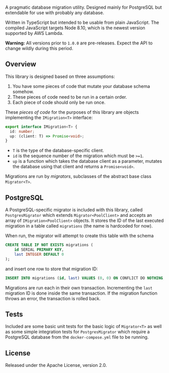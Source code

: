 A pragmatic database migration utility. Designed mainly for PostgreSQL but extendable for use with probably any database.

Written in TypeScript but intended to be usable from plain JavaScript. The compiled JavaScript targets Node 8.10, which is the newest version supported by AWS Lambda.

**Warning:** All versions prior to `1.0.0` are pre-releases. Expect the API to change wildly during this period.

## Overview

This library is designed based on three assumptions:

1. You have some pieces of code that mutate your database schema somehow.
2. These pieces of code need to be run in a certain order.
3. Each piece of code should only be run once.

These *pieces of code* for the purposes of this library are objects implementing the `IMigration<T>` interface:

```TypeScript
export interface IMigration<T> {
  id: number;
  up: (client: T) => Promise<void>;
}
```

* `T` is the type of the database-specific client.
* `id` is the sequence number of the migration which must be `>=1`.
* `up` is a function which takes the database client as a parameter, mutates the database using that client and returns a `Promise<void>`.

Migrations are run by *migrators*, subclasses of the abstract base class `Migrator<T>`.

## PostgreSQL

A PostgreSQL-specific migrator is included with this library, called `PostgresMigrator` which extends `Migrator<PoolClient>` and accepts an array of `IMigration<PoolClient>` objects. It stores the ID of the last executed migration in a table called `migrations` (the name is hardcoded for now).

When run, the migrator will attempt to create this table with the schema

```SQL
CREATE TABLE IF NOT EXISTS migrations (
    id SERIAL PRIMARY KEY,
    last INTEGER DEFAULT 0
);
```

and insert one row to store that migration ID:

```SQL
INSERT INTO migrations (id, last) VALUES (0, 0) ON CONFLICT DO NOTHING;
```

Migrations are run each in their own transaction. Incrementing the `last` migration ID is done inside the same transaction. If the migration function throws an error, the transaction is rolled back.

## Tests

Included are some basic unit tests for the basic logic of `Migrator<T>` as well as some simple integration tests for `PostgresMigrator` which require a PostgreSQL database from the `docker-compose.yml` file to be running.

## License

Released under the Apache License, version 2.0.

